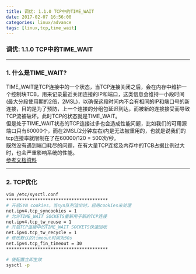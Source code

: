 ```yaml
---
title: 调优: 1.1.0 TCP中的TIME_WAIT
date: 2017-02-07 16:56:00
categories: linux/advance
tags: [linux,tcp,time_wait]
---
```

### 调优: 1.1.0 TCP中的TIME_WAIT

---

### 1. 什么是TIME_WAIT?
TIME_WAIT是TCP连接中的一个状态，当TCP连接关闭之后，会在内存中维护一个控制块TCB，用来记录最近关闭连接的IP和端口，这类信息会维持一小段时间(最大分段使用期的2倍，2MSL)，以确保这段时间内不会有相同的IP和端口号的新连接，目的是为了预防，上一个连接的分组包延迟到达，而被新的连接接受而导致TCP流被破坏。此时TCP的状态就是TIME_WAIT。  
但是处于TIME_WAIT状态的TCP连接过多也会造成性能问题，比如我们的可用源端口只有60000个，而在2MSL(2分钟左右)内是无法被重用的，也就是说我们的tcp连接率就限制在了在60000/120 = 500次/秒。  
既然没有遇到端口耗尽的问题，在有大量TCP连接及内存中的TCB占据比例过大时，也会严重影响系统的性能。  
[参考文档资料](http://www.isi.edu/touch/pubs/infocomm99/infocomm99-web/)

---

### 2. TCP优化
``` bash
vim /etc/sysctl.conf
***************************************
# 开启SYN cookies，当syn队列溢出时，启用cookies来处理
net.ipv4.tcp_syncookies = 1
# 允许TIME_WAIT SOCKETS重新用于新的TCP连接
net.ipv4.tcp_tw_reuse = 1
# 开启TCP连接中的TIME_WAIT SOCKETS快速回收
net.ipv4.tcp_tw_recycle = 1
# 修改默认的timeout时间为30s
net.ipv4.tcp_fin_timeout = 30
***************************************

# 使配置立即生效
sysctl -p
```
